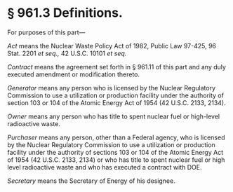 # § 961.3   Definitions.

For purposes of this part—


*Act* means the Nuclear Waste Policy Act of 1982, Public Law 97-425, 96 Stat. 2201 *et seq.,* 42 U.S.C. 10101 *et seq.*

*Contract* means the agreement set forth in § 961.11 of this part and any duly executed amendment or modification thereto.


*Generator* means any person who is licensed by the Nuclear Regulatory Commission to use a utilization or production facility under the authority of section 103 or 104 of the Atomic Energy Act of 1954 (42 U.S.C. 2133, 2134). 


*Owner* means any person who has title to spent nuclear fuel or high-level radioactive waste.


*Purchaser* means any person, other than a Federal agency, who is licensed by the Nuclear Regulatory Commission to use a utilization or production facility under the authority of sections 103 or 104 of the Atomic Energy Act of 1954 (42 U.S.C. 2133, 2134) or who has title to spent nuclear fuel or high level radioactive waste and who has executed a contract with DOE.


*Secretary* means the Secretary of Energy of his designee.


